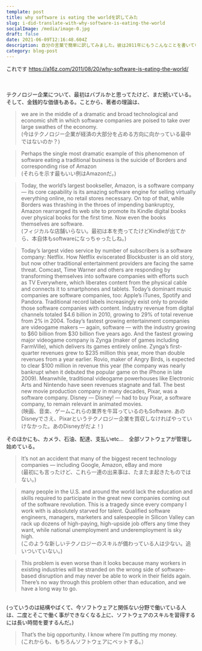 ```yaml
---
template: post
title: why software is eating the worldを訳してみた
slug: i-did-translate-with-why-software-is-eating-the-world
socialImage: /media/image-0.jpg
draft: false
date: 2021-06-09T12:16:48.604Z
description: 自分の言葉で簡単に訳してみました。彼は2011年にもうこんなことを書いていたなんて。びっくり
category: blog-post
---
```

これです
https://a16z.com/2011/08/20/why-software-is-eating-the-world/


<br><br>
テクノロジー企業について、最初はバブルかと思ってたけど、まだ続いている。そして、金銭的な価値もある。ことから、著者の理論は、
> we are in the middle of a dramatic and broad technological and economic shift in which software companies are poised to take over large swathes of the economy.
<br>(今はテクノロジー企業が経済の大部分を占める方向に向かっている最中ではないのか？)


> Perhaps the single most dramatic example of this phenomenon of software eating a traditional business is the suicide of Borders and corresponding rise of Amazon
<br>(それらを示す最もいい例はAmazonだ。)

> Today, the world’s largest bookseller, Amazon, is a software company — its core capability is its amazing software engine for selling virtually everything online, no retail stores necessary. On top of that, while Borders was thrashing in the throes of impending bankruptcy, Amazon rearranged its web site to promote its Kindle digital books over physical books for the first time. Now even the books themselves are software.
<br>(フィジカルな店舗いらない。最初は本を売ってたけどKindleが出てから、本自体もsoftwareになっちゃったしね。)

> Today’s largest video service by number of subscribers is a software company: Netflix. How Netflix eviscerated Blockbuster is an old story, but now other traditional entertainment providers are facing the same threat. Comcast, Time Warner and others are responding by transforming themselves into software companies with efforts such as TV Everywhere, which liberates content from the physical cable and connects it to smartphones and tablets.
Today’s dominant music companies are software companies, too: Apple’s iTunes, Spotify and Pandora. Traditional record labels increasingly exist only to provide those software companies with content. Industry revenue from digital channels totaled $4.6 billion in 2010, growing to 29% of total revenue from 2% in 2004.
Today’s fastest growing entertainment companies are videogame makers — again, software — with the industry growing to $60 billion from $30 billion five years ago. And the fastest growing major videogame company is Zynga (maker of games including FarmVille), which delivers its games entirely online. Zynga’s first-quarter revenues grew to $235 million this year, more than double revenues from a year earlier. Rovio, maker of Angry Birds, is expected to clear $100 million in revenue this year (the company was nearly bankrupt when it debuted the popular game on the iPhone in late 2009). Meanwhile, traditional videogame powerhouses like Electronic Arts and Nintendo have seen revenues stagnate and fall.
The best new movie production company in many decades, Pixar, was a software company. Disney — Disney! — had to buy Pixar, a software company, to remain relevant in animated movies.
<br>(映画、音楽、ゲームこれらの業界を牛耳っているのもSoftware. あのDisneyでさえ、Pixarというテクノロジー企業を買収しなければやっていけなかった。あのDisneyがだよ！)

そのほかにも、カメラ、石油、配達、支払いetc…　全部ソフトウェアが管理し始めている。


> It’s not an accident that many of the biggest recent technology companies — including Google, Amazon, eBay and more 
<br>(最初にも言ったけど、これら一連の出来事は、たまたま起きたものではない。)

> many people in the U.S. and around the world lack the education and skills required to participate in the great new companies coming out of the software revolution. This is a tragedy since every company I work with is absolutely starved for talent. Qualified software engineers, managers, marketers and salespeople in Silicon Valley can rack up dozens of high-paying, high-upside job offers any time they want, while national unemployment and underemployment is sky high. 
<br>(このような新しいテクノロジーのスキルが備わっている人は少ない。追いついていない。)


> This problem is even worse than it looks because many workers in existing industries will be stranded on the wrong side of software-based disruption and may never be able to work in their fields again. There’s no way through this problem other than education, and we have a long way to go.
<br>
(っていうのは結構やばくて、今ソフトウェアと関係ない分野で働いている人は、二度とそこで働く事ができなくなる上に、ソフトウェアのスキルを習得するには長い時間を要するんだ。)


> That’s the big opportunity. I know where I’m putting my money.
<br>(これからも、もちろんソフトウェアにベットする。）

